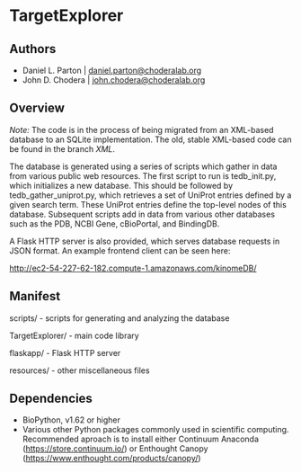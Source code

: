 TargetExplorer
==============

Authors
-------

* Daniel L. Parton | daniel.parton@choderalab.org
* John D. Chodera | john.chodera@choderalab.org

Overview
--------

_Note:_ The code is in the process of being migrated from an XML-based database
to an SQLite implementation. The old, stable XML-based code can be found in the
branch _XML_.

The database is generated using a series of scripts which gather in data from
various public web resources. The first script to run is tedb\_init.py, which
initializes a new database. This should be followed by
tedb\_gather\_uniprot.py, which retrieves a set of UniProt entries defined by a
given search term. These UniProt entries define the top-level nodes of this
database. Subsequent scripts add in data from various other databases such as
the PDB, NCBI Gene, cBioPortal, and BindingDB.

A Flask HTTP server is also provided, which serves database requests in JSON
format. An example frontend client can be seen here:

http://ec2-54-227-62-182.compute-1.amazonaws.com/kinomeDB/

Manifest
--------

scripts/ - scripts for generating and analyzing the database

TargetExplorer/ - main code library

flaskapp/ - Flask HTTP server

resources/ - other miscellaneous files

Dependencies
------------

* BioPython, v1.62 or higher
* Various other Python packages commonly used in scientific computing. Recommended aproach is to install either Continuum Anaconda (https://store.continuum.io/) or Enthought Canopy (https://www.enthought.com/products/canopy/)
